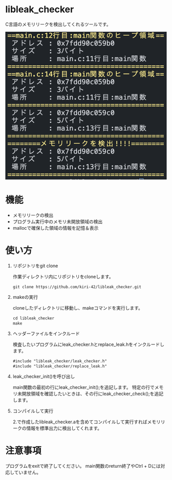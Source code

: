 # libleak_checker

C言語のメモリリークを検出してくれるツールです。

![実行結果](./実行結果.png)

# 機能

- メモリリークの検出
- プログラム実行中のメモリ未開放領域の検出
- mallocで確保した領域の情報を記憶＆表示

# 使い方

1. リポジトリをgit clone

	作業ディレクトリ内にリポジトリをcloneします。
	```
	git clone https://github.com/kiri-42/libleak_checker.git
	```
1. makeの実行

	cloneしたディレクトリに移動し、makeコマンドを実行します。
	```
	cd libleak_checker
	make
	```
1. ヘッダーファイルをインクルード

	検査したいプログラムにleak_checker.hとreplace_leak.hをインクルードします。
	```
	#include "libleak_checker/leak_checker.h"
	#include "libleak_checker/replace_leak.h"
	```
1. leak_checker_init()を呼び出し

	main関数の最初の行にleak_checker_init();を追記します。
	特定の行でメモリ未開放領域を確認したいときは、その行にleak_checker_check();を追記します。
1. コンパイルして実行

	2.で作成したlibleak_checker.aを含めてコンパイルして実行すればメモリリークの情報を標準出力に検出してくれます。

# 注意事項

プログラムをexitで終了してください。
main関数のreturn終了やCtrl + Dには対応していません。
